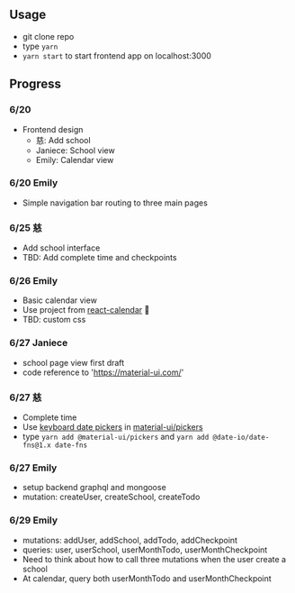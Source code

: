 ## Usage
- git clone repo
- type `yarn`
- `yarn start` to start frontend app on localhost:3000

## Progress

### 6/20
- Frontend design
  - 慈: Add school
  - Janiece: School view
  - Emily: Calendar view

### 6/20 Emily
- Simple navigation bar routing to three main pages

### 6/25 慈
- Add school interface
- TBD: Add complete time and checkpoints

### 6/26 Emily
- Basic calendar view
- Use project from [react-calendar](https://github.com/zackify/react-calendar) :pray:
- TBD: custom css

### 6/27 Janiece
- school page view first draft
- code reference to 'https://material-ui.com/'

### 6/27 慈
- Complete time
- Use [keyboard date pickers](https://material-ui-pickers.dev/demo/datepicker#keyboard-input) in [material-ui/pickers](https://material-ui.com/components/pickers/#native-pickers)
- type `yarn add @material-ui/pickers` and `yarn add @date-io/date-fns@1.x date-fns`
### 6/27 Emily
- setup backend graphql and mongoose
- mutation: createUser, createSchool, createTodo

### 6/29 Emily
- mutations: addUser, addSchool, addTodo, addCheckpoint
- queries: user, userSchool, userMonthTodo, userMonthCheckpoint
- Need to think about how to call three mutations when the user create a school
- At calendar, query both userMonthTodo and userMonthCheckpoint 
